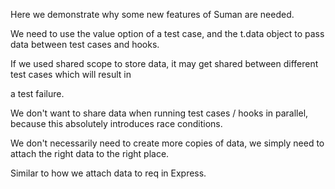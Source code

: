 Here we demonstrate why some new features of Suman are needed.

We need to use the value option of a test case, and the t.data object to pass data between test cases and hooks.

If we used shared scope to store data, it may get shared between different test cases which will result in

a test failure.

We don't want to share data when running test cases / hooks in parallel, because this absolutely introduces race
conditions.

We don't necessarily need to create more copies of data, we simply need to attach the right data to the right place.

Similar to how we attach data to req in Express.